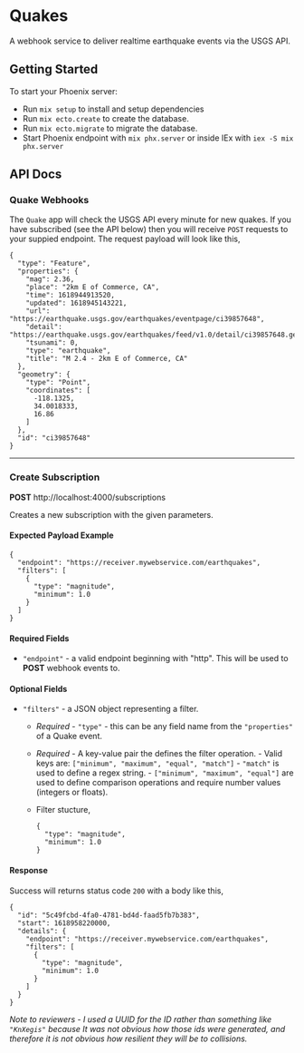 # Quakes

A webhook service to deliver realtime earthquake events via the USGS API.

## Getting Started

To start your Phoenix server:

  * Run `mix setup` to install and setup dependencies
  * Run `mix ecto.create` to create the database.
  * Run `mix ecto.migrate` to migrate the database.
  * Start Phoenix endpoint with `mix phx.server` or inside IEx with `iex -S mix phx.server`


## API Docs

### Quake Webhooks

The `Quake` app will check the USGS API every minute for new quakes. If you have subscribed (see the API below) then you will receive `POST` requests to your suppied endpoint. The request payload will look like this,

```
{
  "type": "Feature",
  "properties": {
    "mag": 2.36,
    "place": "2km E of Commerce, CA",
    "time": 1618944913520,
    "updated": 1618945143221,
    "url": "https://earthquake.usgs.gov/earthquakes/eventpage/ci39857648",
    "detail": "https://earthquake.usgs.gov/earthquakes/feed/v1.0/detail/ci39857648.geojson",
    "tsunami": 0,
    "type": "earthquake",
    "title": "M 2.4 - 2km E of Commerce, CA"
  },
  "geometry": {
    "type": "Point",
    "coordinates": [
      -118.1325,
      34.0018333,
      16.86
    ]
  },
  "id": "ci39857648"
}
```

---

### Create Subscription

**POST** http://localhost:4000/subscriptions

Creates a new subscription with the given parameters.

#### Expected Payload Example

```
{
  "endpoint": "https://receiver.mywebservice.com/earthquakes",
  "filters": [
    {
      "type": "magnitude",
      "minimum": 1.0
    }
  ]
}
```

#### Required Fields

  * `"endpoint"` - a valid endpoint beginning with "http". This will be used to **POST** webhook events to.

#### Optional Fields

  * `"filters"` - a JSON object representing a filter.
    - *Required* - `"type"` - this can be any field name from the `"properties"` of a Quake event.
    - *Required* - A key-value pair the defines the filter operation.
                 -  Valid keys are: `["minimum", "maximum", "equal", "match"]`
                 - `"match"` is used to define a regex string.
                 - `["minimum", "maximum", "equal"]` are used to define comparison operations and require number values (integers or floats).

    - Filter stucture,
      ```
      {
        "type": "magnitude",
        "minimum": 1.0
      }
      ```

#### Response

Success will returns status code `200` with a body like this,

```
{
  "id": "5c49fcbd-4fa0-4781-bd4d-faad5fb7b383",
  "start": 1618958220000,
  "details": {
    "endpoint": "https://receiver.mywebservice.com/earthquakes",
    "filters": [
      {
        "type": "magnitude",
        "minimum": 1.0
      }
    ]
  }
}
```

*Note to reviewers - I used a UUID for the ID rather than something like `"KnXegis"` because It was not obvious how those ids were generated, and therefore it is not obvious how resilient they will be to collisions.*

